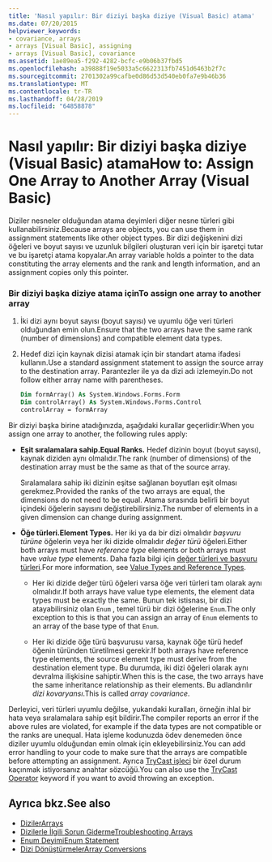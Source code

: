 ```yaml
---
title: 'Nasıl yapılır: Bir diziyi başka diziye (Visual Basic) atama'
ms.date: 07/20/2015
helpviewer_keywords:
- covariance, arrays
- arrays [Visual Basic], assigning
- arrays [Visual Basic], covariance
ms.assetid: 1ae89ea5-f292-4282-bcfc-e9b06b37fbd5
ms.openlocfilehash: a39888f19e5033a5c6622313fb7451d6463b2f7c
ms.sourcegitcommit: 2701302a99cafbe0d86d53d540eb0fa7e9b46b36
ms.translationtype: MT
ms.contentlocale: tr-TR
ms.lasthandoff: 04/28/2019
ms.locfileid: "64858878"
---
```

# <a name="how-to-assign-one-array-to-another-array-visual-basic"></a><span data-ttu-id="355d1-102">Nasıl yapılır: Bir diziyi başka diziye (Visual Basic) atama</span><span class="sxs-lookup"><span data-stu-id="355d1-102">How to: Assign One Array to Another Array (Visual Basic)</span></span>

<span data-ttu-id="355d1-103">Diziler nesneler olduğundan atama deyimleri diğer nesne türleri gibi kullanabilirsiniz.</span><span class="sxs-lookup"><span data-stu-id="355d1-103">Because arrays are objects, you can use them in assignment statements like other object types.</span></span> <span data-ttu-id="355d1-104">Bir dizi değişkenini dizi öğeleri ve boyut sayısı ve uzunluk bilgileri oluşturan veri için bir işaretçi tutar ve bu işaretçi atama kopyalar.</span><span class="sxs-lookup"><span data-stu-id="355d1-104">An array variable holds a pointer to the data constituting the array elements and the rank and length information, and an assignment copies only this pointer.</span></span>

### <a name="to-assign-one-array-to-another-array"></a><span data-ttu-id="355d1-105">Bir diziyi başka diziye atama için</span><span class="sxs-lookup"><span data-stu-id="355d1-105">To assign one array to another array</span></span>

1. <span data-ttu-id="355d1-106">İki dizi aynı boyut sayısı (boyut sayısı) ve uyumlu öğe veri türleri olduğundan emin olun.</span><span class="sxs-lookup"><span data-stu-id="355d1-106">Ensure that the two arrays have the same rank (number of dimensions) and compatible element data types.</span></span>

2. <span data-ttu-id="355d1-107">Hedef dizi için kaynak dizisi atamak için bir standart atama ifadesi kullanın.</span><span class="sxs-lookup"><span data-stu-id="355d1-107">Use a standard assignment statement to assign the source array to the destination array.</span></span> <span data-ttu-id="355d1-108">Parantezler ile ya da dizi adı izlemeyin.</span><span class="sxs-lookup"><span data-stu-id="355d1-108">Do not follow either array name with parentheses.</span></span>

    ```vb
    Dim formArray() As System.Windows.Forms.Form
    Dim controlArray() As System.Windows.Forms.Control
    controlArray = formArray
    ```

<span data-ttu-id="355d1-109">Bir diziyi başka birine atadığınızda, aşağıdaki kurallar geçerlidir:</span><span class="sxs-lookup"><span data-stu-id="355d1-109">When you assign one array to another, the following rules apply:</span></span>

- <span data-ttu-id="355d1-110">**Eşit sıralamalara sahip.**</span><span class="sxs-lookup"><span data-stu-id="355d1-110">**Equal Ranks.**</span></span> <span data-ttu-id="355d1-111">Hedef dizinin boyut (boyut sayısı), kaynak diziden aynı olmalıdır.</span><span class="sxs-lookup"><span data-stu-id="355d1-111">The rank (number of dimensions) of the destination array must be the same as that of the source array.</span></span>

  <span data-ttu-id="355d1-112">Sıralamalara sahip iki dizinin eşitse sağlanan boyutları eşit olması gerekmez.</span><span class="sxs-lookup"><span data-stu-id="355d1-112">Provided the ranks of the two arrays are equal, the dimensions do not need to be equal.</span></span> <span data-ttu-id="355d1-113">Atama sırasında belirli bir boyut içindeki öğelerin sayısını değiştirebilirsiniz.</span><span class="sxs-lookup"><span data-stu-id="355d1-113">The number of elements in a given dimension can change during assignment.</span></span>

- <span data-ttu-id="355d1-114">**Öğe türleri.**</span><span class="sxs-lookup"><span data-stu-id="355d1-114">**Element Types.**</span></span> <span data-ttu-id="355d1-115">Her iki ya da bir dizi olmalıdır *başvuru türüne* öğelerin veya her iki dizide olmalıdır *değer türü* öğeleri.</span><span class="sxs-lookup"><span data-stu-id="355d1-115">Either both arrays must have *reference type* elements or both arrays must have *value type* elements.</span></span> <span data-ttu-id="355d1-116">Daha fazla bilgi için [değer türleri ve başvuru türleri](../../../../visual-basic/programming-guide/language-features/data-types/value-types-and-reference-types.md).</span><span class="sxs-lookup"><span data-stu-id="355d1-116">For more information, see [Value Types and Reference Types](../../../../visual-basic/programming-guide/language-features/data-types/value-types-and-reference-types.md).</span></span>

  - <span data-ttu-id="355d1-117">Her iki dizide değer türü öğeleri varsa öğe veri türleri tam olarak aynı olmalıdır.</span><span class="sxs-lookup"><span data-stu-id="355d1-117">If both arrays have value type elements, the element data types must be exactly the same.</span></span> <span data-ttu-id="355d1-118">Bunun tek istisnası, bir dizi atayabilirsiniz olan `Enum` , temel türü bir dizi öğelerine `Enum`.</span><span class="sxs-lookup"><span data-stu-id="355d1-118">The only exception to this is that you can assign an array of `Enum` elements to an array of the base type of that `Enum`.</span></span>

  - <span data-ttu-id="355d1-119">Her iki dizide öğe türü başvurusu varsa, kaynak öğe türü hedef öğenin türünden türetilmesi gerekir.</span><span class="sxs-lookup"><span data-stu-id="355d1-119">If both arrays have reference type elements, the source element type must derive from the destination element type.</span></span> <span data-ttu-id="355d1-120">Bu durumda, iki dizi öğeleri olarak aynı devralma ilişkisine sahiptir.</span><span class="sxs-lookup"><span data-stu-id="355d1-120">When this is the case, the two arrays have the same inheritance relationship as their elements.</span></span> <span data-ttu-id="355d1-121">Bu adlandırılır *dizi kovaryansı*.</span><span class="sxs-lookup"><span data-stu-id="355d1-121">This is called *array covariance*.</span></span>

<span data-ttu-id="355d1-122">Derleyici, veri türleri uyumlu değilse, yukarıdaki kuralları, örneğin ihlal bir hata veya sıralamalara sahip eşit bildirir.</span><span class="sxs-lookup"><span data-stu-id="355d1-122">The compiler reports an error if the above rules are violated, for example if the data types are not compatible or the ranks are unequal.</span></span> <span data-ttu-id="355d1-123">Hata işleme kodunuzda ödev denemeden önce diziler uyumlu olduğundan emin olmak için ekleyebilirsiniz.</span><span class="sxs-lookup"><span data-stu-id="355d1-123">You can add error handling to your code to make sure that the arrays are compatible before attempting an assignment.</span></span> <span data-ttu-id="355d1-124">Ayrıca [TryCast işleci](../../../../visual-basic/language-reference/operators/trycast-operator.md) bir özel durum kaçınmak istiyorsanız anahtar sözcüğü.</span><span class="sxs-lookup"><span data-stu-id="355d1-124">You can also use the [TryCast Operator](../../../../visual-basic/language-reference/operators/trycast-operator.md) keyword if you want to avoid throwing an exception.</span></span>

## <a name="see-also"></a><span data-ttu-id="355d1-125">Ayrıca bkz.</span><span class="sxs-lookup"><span data-stu-id="355d1-125">See also</span></span>

- [<span data-ttu-id="355d1-126">Diziler</span><span class="sxs-lookup"><span data-stu-id="355d1-126">Arrays</span></span>](../../../../visual-basic/programming-guide/language-features/arrays/index.md)
- [<span data-ttu-id="355d1-127">Dizilerle İlgili Sorun Giderme</span><span class="sxs-lookup"><span data-stu-id="355d1-127">Troubleshooting Arrays</span></span>](../../../../visual-basic/programming-guide/language-features/arrays/troubleshooting-arrays.md)
- [<span data-ttu-id="355d1-128">Enum Deyimi</span><span class="sxs-lookup"><span data-stu-id="355d1-128">Enum Statement</span></span>](../../../../visual-basic/language-reference/statements/enum-statement.md)
- [<span data-ttu-id="355d1-129">Dizi Dönüştürmeler</span><span class="sxs-lookup"><span data-stu-id="355d1-129">Array Conversions</span></span>](../../../../visual-basic/programming-guide/language-features/data-types/array-conversions.md)

